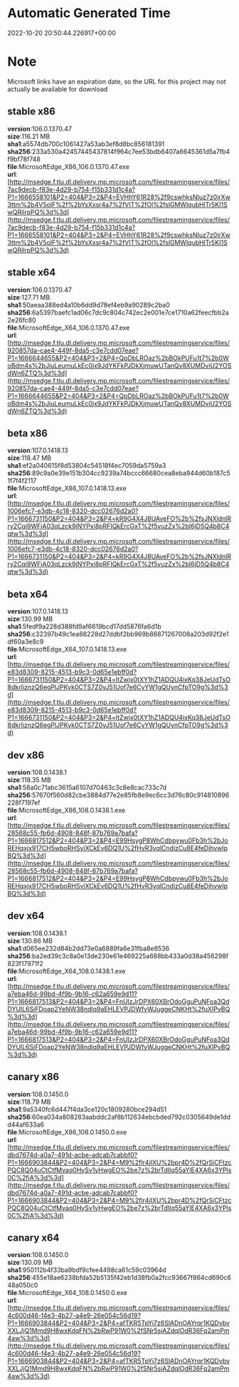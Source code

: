 # Automatic Generated Time
2022-10-20 20:50:44.226917+00:00

# Note
Microsoft links have an expiration date, so the URL for this project may not actually be available for download

## stable x86
**version**:106.0.1370.47  
**size**:116.21 MB  
**sha1**:a5574db700c1061427a53ab3ef8d8bc856181391  
**sha256**:233a530a42457445437814f964c7ee53bdb6407a6645361d5a7fb4f9bf78f748  
**file**:MicrosoftEdge_X86_106.0.1370.47.exe  
**url**:[http://msedge.f.tlu.dl.delivery.mp.microsoft.com/filestreamingservice/files/7ac9decb-f83e-4d29-b754-f15b331d1c4a?P1=1666558101&P2=404&P3=2&P4=EVHhY61R28%2f9cswhksNIuz7z0irXw3ttm%2b4V5oIF%2f%2bYsXxsr4a7%2fVIT%2fOl%2fslGMWlqubHlTr5KI1SwQRjlrpPQ%3d%3d](http://msedge.f.tlu.dl.delivery.mp.microsoft.com/filestreamingservice/files/7ac9decb-f83e-4d29-b754-f15b331d1c4a?P1=1666558101&P2=404&P3=2&P4=EVHhY61R28%2f9cswhksNIuz7z0irXw3ttm%2b4V5oIF%2f%2bYsXxsr4a7%2fVIT%2fOl%2fslGMWlqubHlTr5KI1SwQRjlrpPQ%3d%3d)  

## stable x64
**version**:106.0.1370.47  
**size**:127.71 MB  
**sha1**:50aeaa388ed4a10b6dd9d78ef4eb9a90289c2ba0  
**sha256**:6a5397baefc1ad06c7dc9c804c742ec2e001e7ce1710a62feecfbb2a2e26fc80  
**file**:MicrosoftEdge_X64_106.0.1370.47.exe  
**url**:[http://msedge.f.tlu.dl.delivery.mp.microsoft.com/filestreamingservice/files/920857da-cae4-449f-8da5-c3e7cdd07eae?P1=1666644655&P2=404&P3=2&P4=QpDbLROaz%2bBOkPUFu1t7%2b0WoBdm4s%2bJiuLeumuLkEc0jx9JdYKFkPJDkXjmuwUTanQy8XUMDviU2YOSdWn6ZTQ%3d%3d](http://msedge.f.tlu.dl.delivery.mp.microsoft.com/filestreamingservice/files/920857da-cae4-449f-8da5-c3e7cdd07eae?P1=1666644655&P2=404&P3=2&P4=QpDbLROaz%2bBOkPUFu1t7%2b0WoBdm4s%2bJiuLeumuLkEc0jx9JdYKFkPJDkXjmuwUTanQy8XUMDviU2YOSdWn6ZTQ%3d%3d)  

## beta x86
**version**:107.0.1418.13  
**size**:118.47 MB  
**sha1**:ef2a040615f8d53804c54518f4ec7059da5759a3  
**sha256**:89c9a0e39e151b304cc9239a74bccc66680cea8eba944d60b187c51f7f4f2117  
**file**:MicrosoftEdge_X86_107.0.1418.13.exe  
**url**:[http://msedge.f.tlu.dl.delivery.mp.microsoft.com/filestreamingservice/files/1006efc7-e3db-4c18-8320-dcc02676d2a0?P1=1666731150&P2=404&P3=2&P4=kR9G4X4J8UAveFO%2b%2fsJNXldnlRry2Cqi9WFiA03qLzck9jNYPxi8pRFIQkErcGxT%2f5vuzZx%2bI6jD5Q4b8C4qtw%3d%3d](http://msedge.f.tlu.dl.delivery.mp.microsoft.com/filestreamingservice/files/1006efc7-e3db-4c18-8320-dcc02676d2a0?P1=1666731150&P2=404&P3=2&P4=kR9G4X4J8UAveFO%2b%2fsJNXldnlRry2Cqi9WFiA03qLzck9jNYPxi8pRFIQkErcGxT%2f5vuzZx%2bI6jD5Q4b8C4qtw%3d%3d)  

## beta x64
**version**:107.0.1418.13  
**size**:130.99 MB  
**sha1**:5fedf9a228d388fd9af6619bcd17dd5876fa6d1b  
**sha256**:c32397b49c1ea88228d27ddbf2bb969b86871267008a203d92f2e1df60a3e8c9  
**file**:MicrosoftEdge_X64_107.0.1418.13.exe  
**url**:[http://msedge.f.tlu.dl.delivery.mp.microsoft.com/filestreamingservice/files/e83d8309-8215-4513-b9c3-0d65e1ebff0d?P1=1666731150&P2=404&P3=2&P4=ltZwjx0tXY1hZ1ADQU4ixKq38JeUdTsO8dkrIiznzQ6egPlJPKyk0CTS7Z0vJ51Uof7e6CyYW1gQUynCfpTO9g%3d%3d](http://msedge.f.tlu.dl.delivery.mp.microsoft.com/filestreamingservice/files/e83d8309-8215-4513-b9c3-0d65e1ebff0d?P1=1666731150&P2=404&P3=2&P4=ltZwjx0tXY1hZ1ADQU4ixKq38JeUdTsO8dkrIiznzQ6egPlJPKyk0CTS7Z0vJ51Uof7e6CyYW1gQUynCfpTO9g%3d%3d)  

## dev x86
**version**:108.0.1438.1  
**size**:118.35 MB  
**sha1**:58a0c71abc3615a6107d70463c3c8e8cac733c7d  
**sha256**:57670f560d82cbe3884d77e2e85fb8e9ec6cc3d76c80c914810896228f7197ef  
**file**:MicrosoftEdge_X86_108.0.1438.1.exe  
**url**:[http://msedge.f.tlu.dl.delivery.mp.microsoft.com/filestreamingservice/files/28568c55-fb6d-4908-848f-87b769a7bafa?P1=1666817512&P2=404&P3=2&P4=E99HsygP8WhCdbpywu0Fb3h%2bJoREHqxjx917CH5wboRHSviXCkEy6DQ1U%2fHvR3yqlCndizCu8E4feDjhvwlpBQ%3d%3d](http://msedge.f.tlu.dl.delivery.mp.microsoft.com/filestreamingservice/files/28568c55-fb6d-4908-848f-87b769a7bafa?P1=1666817512&P2=404&P3=2&P4=E99HsygP8WhCdbpywu0Fb3h%2bJoREHqxjx917CH5wboRHSviXCkEy6DQ1U%2fHvR3yqlCndizCu8E4feDjhvwlpBQ%3d%3d)  

## dev x64
**version**:108.0.1438.1  
**size**:130.86 MB  
**sha1**:d065ee232d84b2dd73e0a6889fa6e31fba8e8536  
**sha256**:ba2ed39c3c8a0e13de230e61e469225a688bb433a0d38a456298f823f17971f2  
**file**:MicrosoftEdge_X64_108.0.1438.1.exe  
**url**:[http://msedge.f.tlu.dl.delivery.mp.microsoft.com/filestreamingservice/files/a7eba46d-99bd-4f9b-9b16-c62a659e9d11?P1=1666817513&P2=404&P3=2&P4=FnUIzJrDPX60XBrOdoGguPuNFoa3QdDYUlL6SjFDoap2YeNW38ndlq9aEHLEVPJDWfyWJuggeCNKHt%2fuXIPvBQ%3d%3d](http://msedge.f.tlu.dl.delivery.mp.microsoft.com/filestreamingservice/files/a7eba46d-99bd-4f9b-9b16-c62a659e9d11?P1=1666817513&P2=404&P3=2&P4=FnUIzJrDPX60XBrOdoGguPuNFoa3QdDYUlL6SjFDoap2YeNW38ndlq9aEHLEVPJDWfyWJuggeCNKHt%2fuXIPvBQ%3d%3d)  

## canary x86
**version**:108.0.1450.0  
**size**:118.79 MB  
**sha1**:9a5340fc6d447f4da3ce120c1809280bce294d51  
**sha256**:60ea034a808283aabddc2af8b112634ebcbded792c0305649de1ddd44af633a6  
**file**:MicrosoftEdge_X86_108.0.1450.0.exe  
**url**:[http://msedge.f.tlu.dl.delivery.mp.microsoft.com/filestreamingservice/files/dbd7674d-a0a7-491d-acbe-adcab7cabbf0?P1=1666903844&P2=404&P3=2&P4=M9%2flr4jIXU%2bpr4D%2fQrSiCFtzcPQC8Q04uCtCtfMvaq0HySv1yHwgEO%2be7z%2brTdIIq55aYlE4XA6x3YPls0C%2fjA%3d%3d](http://msedge.f.tlu.dl.delivery.mp.microsoft.com/filestreamingservice/files/dbd7674d-a0a7-491d-acbe-adcab7cabbf0?P1=1666903844&P2=404&P3=2&P4=M9%2flr4jIXU%2bpr4D%2fQrSiCFtzcPQC8Q04uCtCtfMvaq0HySv1yHwgEO%2be7z%2brTdIIq55aYlE4XA6x3YPls0C%2fjA%3d%3d)  

## canary x64
**version**:108.0.1450.0  
**size**:130.09 MB  
**sha1**:950112b4f33ba9bdf9cfee4498ca61c59c03964d  
**sha256**:455e18ae6238bfda52b5135f42eb1d38fb0a2fcc93667f864cd690c648a050c0  
**file**:MicrosoftEdge_X64_108.0.1450.0.exe  
**url**:[http://msedge.f.tlu.dl.delivery.mp.microsoft.com/filestreamingservice/files/4c600d46-f4e3-4b27-a4e9-26e054c56d19?P1=1666903844&P2=404&P3=2&P4=afTKR5TpYi7z6SlADnOAYrqr1KQDvbvXXLJjQ1Mmd9H8wxKdqFN%2bRwP91W0%2fSNr5sjAZdqlOdR36Fq2amPm4aw%3d%3d](http://msedge.f.tlu.dl.delivery.mp.microsoft.com/filestreamingservice/files/4c600d46-f4e3-4b27-a4e9-26e054c56d19?P1=1666903844&P2=404&P3=2&P4=afTKR5TpYi7z6SlADnOAYrqr1KQDvbvXXLJjQ1Mmd9H8wxKdqFN%2bRwP91W0%2fSNr5sjAZdqlOdR36Fq2amPm4aw%3d%3d)  

